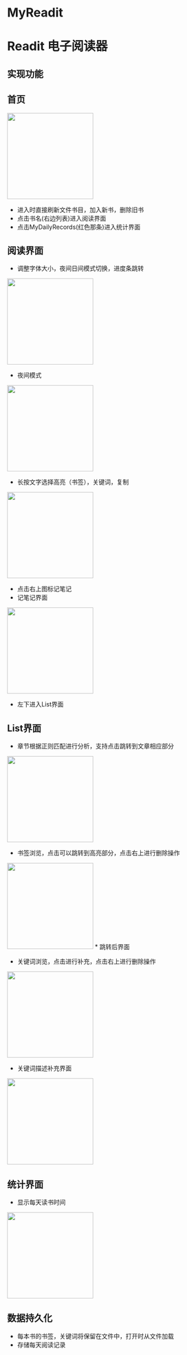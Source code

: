 # MyReadit
# Readit 电子阅读器
## 实现功能
## 首页
<img src="pictures/Enter.png" width="200"> 

* 进入时直接刷新文件书目，加入新书，删除旧书
* 点击书名(右边列表)进入阅读界面
* 点击MyDailyRecords(红色那条)进入统计界面
 


## 阅读界面

* 调整字体大小，夜间日间模式切换，进度条跳转
<img src="pictures/Functions.png" width="200">

* 夜间模式
<img src="pictures/Night.png" width="200">

* 长按文字选择高亮（书签），关键词，复制
<img src="pictures/4Functions.png" width="200">

* 点击右上图标记笔记
* 记笔记界面
<img src="pictures/Note.png" width="200">

* 左下进入List界面

## List界面

 * 章节根据正则匹配进行分析，支持点击跳转到文章相应部分
<img src="pictures/Chapter.png" width="200">

 * 书签浏览，点击可以跳转到高亮部分，点击右上进行删除操作
<img src="pictures/Bookmarks.png" width="200">
 * 跳转后界面

 * 关键词浏览，点击进行补充，点击右上进行删除操作
<img src="pictures/Keywords.png" width="200">

* 关键词描述补充界面
<img src="pictures/KeywordDetails.png" width="200">

## 统计界面
 * 显示每天读书时间
<img src="pictures/Records.png" width="200">

## 数据持久化
 * 每本书的书签，关键词将保留在文件中，打开时从文件加载
 * 存储每天阅读记录


